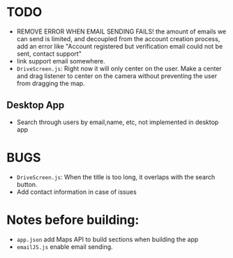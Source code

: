 # TODO
- REMOVE ERROR WHEN EMAIL SENDING FAILS! the amount of emails we can send is limited, and decoupled from the
account creation process, add an error like "Account registered but verification email could not be sent,
 contact support"
- link support email somewhere.
- `DriveScreen.js`: Right now it will only center on the user. Make a center and drag listener to center on the camera without preventing the user from dragging the map.

## Desktop App
- Search through users by email,name, etc, not implemented in desktop app

# BUGS
- `DriveScreen.js`: When the title is too long, it overlaps with the search button.
- Add contact information in case of issues

# Notes before building:
- `app.json` add Maps API to build sections when building the app
- `emailJS.js` enable email sending.